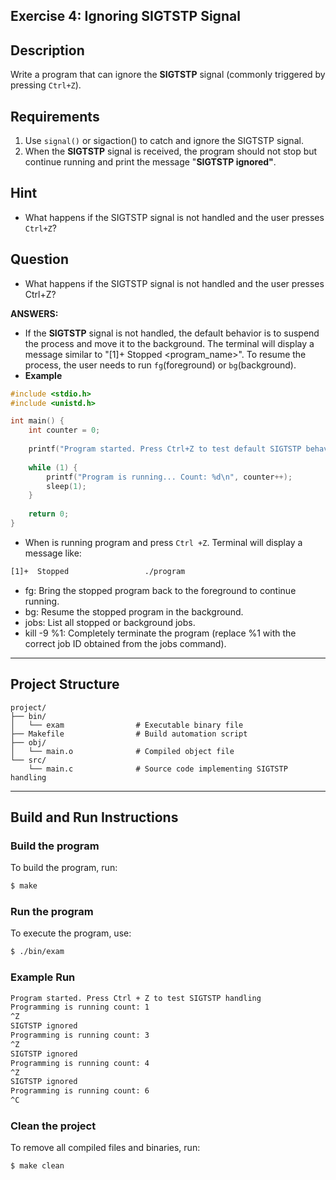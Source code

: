 ## Exercise 4: Ignoring SIGTSTP Signal

## Description
Write a program that can ignore the **SIGTSTP** signal (commonly triggered by pressing `Ctrl+Z`).

## Requirements
1. Use `signal()` or sigaction() to catch and ignore the SIGTSTP signal.
2. When the **SIGTSTP** signal is received, the program should not stop but continue running and print the message "**SIGTSTP ignored"**.

## Hint
- What happens if the SIGTSTP signal is not handled and the user presses `Ctrl+Z`?

## Question
- What happens if the SIGTSTP signal is not handled and the user presses Ctrl+Z?

**ANSWERS:**
- If the **SIGTSTP** signal is not handled, the default behavior is to suspend the process and move it to the background. The terminal will display a message similar to "[1]+ Stopped <program_name>". To resume the process, the user needs to run `fg`(foreground) or `bg`(background).
- **Example**
```c
#include <stdio.h>
#include <unistd.h>

int main() {
    int counter = 0;
    
    printf("Program started. Press Ctrl+Z to test default SIGTSTP behavior.\n");
    
    while (1) {
        printf("Program is running... Count: %d\n", counter++);
        sleep(1);
    }
    
    return 0;
}
```
- When is running program and press `Ctrl +Z`. Terminal will display a message like:
```bash
[1]+  Stopped                 ./program
```
+ fg: Bring the stopped program back to the foreground to continue running.
+ bg: Resume the stopped program in the background.
+ jobs: List all stopped or background jobs.
+ kill -9 %1: Completely terminate the program (replace %1 with the correct job ID obtained from the jobs command).

---

## Project Structure
```
project/
├── bin/         
│   └── exam                # Executable binary file
├── Makefile                # Build automation script
├── obj/         
│   └── main.o              # Compiled object file
└── src/         
    └── main.c              # Source code implementing SIGTSTP handling
```

---

## Build and Run Instructions

### Build the program
To build the program, run:
```bash
$ make
```

### Run the program
To execute the program, use:
```bash
$ ./bin/exam
```

### Example Run
```bash
Program started. Press Ctrl + Z to test SIGTSTP handling
Programming is running count: 1
^Z
SIGTSTP ignored
Programming is running count: 3
^Z
SIGTSTP ignored
Programming is running count: 4
^Z
SIGTSTP ignored
Programming is running count: 6
^C
```

### Clean the project
To remove all compiled files and binaries, run:
```bash
$ make clean
```